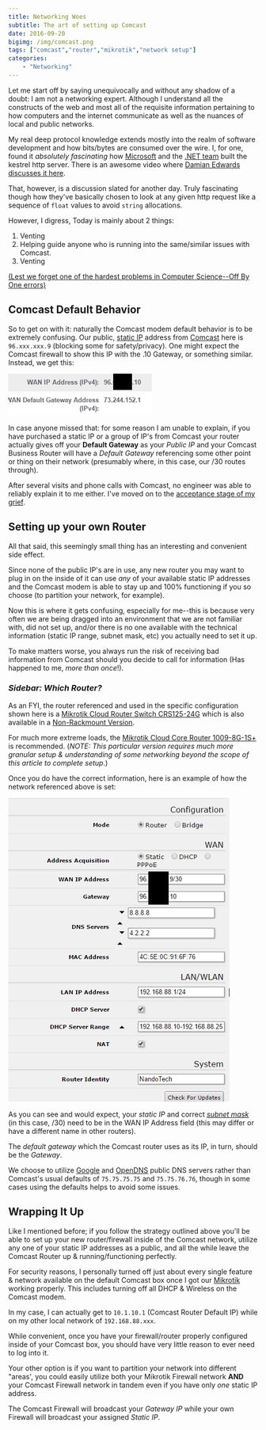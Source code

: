 ```yaml
---
title: Networking Woes
subtitle: The art of setting up Comcast
date: 2016-09-20
bigimg: /img/comcast.png
tags: ["comcast","router","mikrotik","network setup"]
categories:
    - "Networking"
---
```


Let me start off by saying unequivocally and without any shadow of a doubt: I am not a networking expert.  Although I understand all the constructs of the web and most all of the requisite information pertaining to how computers and the internet communicate as well as the nuances of local and public networks. 

My real deep protocol knowledge extends mostly into the realm of software development and how bits/bytes are consumed over the wire. I, for one, found it _absolutely fascinating_ how [Microsoft](http://www.microsoft.com) and the [.NET team](http://www.dot.net) built the kestrel http server. There is an awesome video where [Damian Edwards](https://twitter.com/damianedwards) [discusses it here](https://vimeo.com/172009499).

That, however, is a discussion slated for another day. Truly fascinating though how they've basically chosen to look at any given http request like a sequence of `float` values to avoid `string` allocations. 

However, I digress, Today is mainly about 2 things:

1. Venting
2. Helping guide anyone who is running into the same/similar issues with Comcast.
3. Venting

[(Lest we forget one of the hardest problems in Computer Science--Off By One errors)](http://martinfowler.com/bliki/TwoHardThings.html)

## Comcast Default Behavior

So to get on with it: naturally the Comcast modem default behavior is to be extremely confusing. Our public, [static IP](http://www.ipchicken.com) address from [Comcast](http://comcast.com) here is `96.xxx.xxx.9` (blocking some for safety/privacy).  One might expect the Comcast firewall to show this IP with the .10 Gateway, or something similar.  Instead, we get this: 

![Comcast IP](/img/comcast_ip.png)

In case anyone missed that: for some reason I am unable to explain, if you have purchased a static IP or a group of IP's from Comcast your router actually gives off your **Default Gateway** as your _Public IP_ and your Comcast  Business Router will have a _Default Gateway_ referencing some other point or thing on their network (presumably where, in this case, our /30 routes through).

After several visits and phone calls with Comcast, no engineer was able to reliably explain it to me either.  I've moved on to the [acceptance stage of my grief](https://media2.giphy.com/media/hIavT8NX1SE4E/200.gif).

## Setting up your own Router

All that said, this seemingly small thing has an interesting and convenient side effect.  

Since none of the public IP's are in use, any new router you may want to plug in on the inside of it can use _any_ of your available static IP addresses and the Comcast modem is able to stay up and 100% functioning if you so choose (to partition your network, for example).

Now this is where it gets confusing, especially for me--this is because very often we are being dragged into an environment that we are not familiar with, did not set up, and/or there is no one available with the technical information (static IP range, subnet mask, etc) you actually need to set it up.

To make matters worse, you always run the risk of receiving bad information from Comcast should you decide to call for information (Has happened to me, _more than once_!).


### _Sidebar: Which Router?_

As an FYI, the router referenced and used in the specific configuration shown here is a [Mikrotik Cloud Router Switch CRS125-24G](https://www.amazon.com/MikroTik-CRS125-24G-1S-RM-rackmount-enclosure-manageable/dp/B00I4QJSIM) which is also available in a [Non-Rackmount Version](https://routerboard.com/CRS125-24G-1S-IN).

For much more extreme loads, the [Mikrotik Cloud Core Router 1009-8G-1S+](https://www.amazon.com/MikroTik-Cloud-Core-Router-1009-8G-1S-1S/dp/B00KVFLKHG) is recommended.  (_NOTE: This particular version requires much more granular setup & understanding of some networking beyond the scope of this article to complete setup_.)

Once you do have the correct information, here is an example of how the network referenced above is set: 

![Mikrotik Setup](/img/mikrotik-comcast-setup.png)

As you can see and would expect, your _static IP_ and correct [_subnet mask_](https://www.aelius.com/njh/subnet_sheet.html) (in this case, /30) need to be in the WAN IP Address field (this may differ or have a different name in other routers).

The _default gateway_ which the Comcast router uses as its IP, in turn, should be the _Gateway_.

We choose to utilize [Google](http://google.com) and [OpenDNS](http://opendns.com) public DNS servers rather than Comcast's usual defaults of `75.75.75.75` and `75.75.76.76`, though in some cases using the defaults helps to avoid some issues.

## Wrapping It Up

Like I mentioned before; if you follow the strategy outlined above you'll be able to set up your new router/firewall inside of the Comcast network, utilize any one of your static IP addresses as a public, and all the while leave the Comcast Router up & running/functioning perfectly.

For security reasons, I personally turned off just about every single feature & network available on the default Comcast box once I got our [Mikrotik](http://www.mikrotik.com) working properly. This includes turning off all DHCP & Wireless on the Comcast modem.

In my case, I can actually get to `10.1.10.1` (Comcast Router Default IP) while on my other local network of `192.168.88.xxx`.

While convenient, once you have your firewall/router properly configured inside of your Comcast box, you should have very little reason to ever need to log into it.

Your other option is if you want to partition your network into different "areas', you could easily utilize both your Mikrotik Firewall network **AND** your Comcast Firewall network in tandem even if you have only _one_ static IP address.

The Comcast Firewall will broadcast your _Gateway IP_ while your own Firewall will broadcast your assigned _Static IP_.


